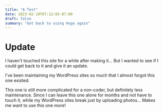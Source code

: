 ```yaml
---
title: "A Test"
date: 2023-02-10T07:12:03-07:00
draft: false
summary: "Got back to using Hugo again"
---
```


# Update
I haven't touched this site for a while after making it... But I wanted to see if I could get back to it and give it an update.

I've been maintaining my WordPress sites so much that I almost forgot this one existed.

This one is still more complicated for a non-coder, but definitely less maintenance. Since I can leave this one alone for months and not have to touch it, while my WordPress sites break just by uploading photos... Makes me want to use this one more!